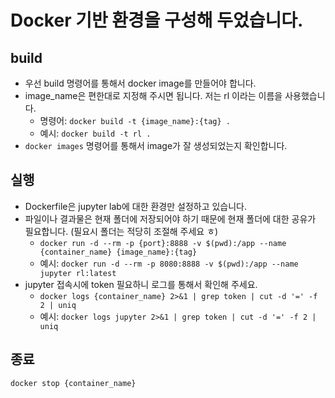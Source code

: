 
# Docker 기반 환경을 구성해 두었습니다.
## build
* 우선 build 명령어를 통해서 docker image를 만들어야 합니다.
* image_name은 편한대로 지정해 주시면 됩니다.  저는 rl 이라는 이름을 사용했습니다.
  - 명령어: ```docker build -t {image_name}:{tag} .```
  - 예시: ```docker build -t rl .```
* ```docker images``` 명령어를 통해서 image가 잘 생성되었는지 확인합니다.

## 실행
* Dockerfile은 jupyter lab에 대한 환경만 설정하고 있습니다.  
* 파일이나 결과물은 현재 폴더에 저장되어야 하기 때문에 현재 폴더에 대한 공유가 필요합니다. (필요시 폴더는 적당히 조절해 주세요 ㅎ)  
  - ```docker run -d --rm -p {port}:8888 -v $(pwd):/app --name {container_name} {image_name}:{tag}```
  - 예시: ```docker run -d --rm -p 8080:8888 -v $(pwd):/app --name jupyter rl:latest```
* jupyter 접속시에 token 필요하니 로그를 통해서 확인해 주세요.
  - ```docker logs {container_name} 2>&1 | grep token | cut -d '=' -f 2 | uniq```
  - 예시: ```docker logs jupyter 2>&1 | grep token | cut -d '=' -f 2 | uniq```

## 종료
```docker stop {container_name}```
